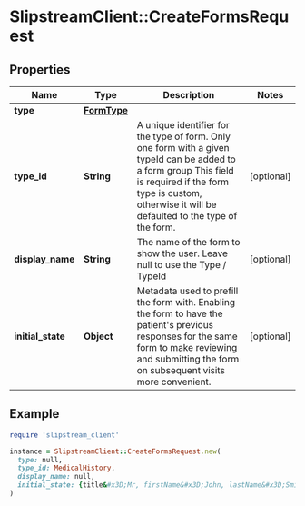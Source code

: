 # SlipstreamClient::CreateFormsRequest

## Properties

| Name | Type | Description | Notes |
| ---- | ---- | ----------- | ----- |
| **type** | [**FormType**](FormType.md) |  |  |
| **type_id** | **String** | A unique identifier for the type of form.  Only one form with a given typeId can be added to a form group  This field is required if the form type is custom, otherwise it will be defaulted to the type of the form.  | [optional] |
| **display_name** | **String** | The name of the form to show the user. Leave null to use the Type / TypeId | [optional] |
| **initial_state** | **Object** | Metadata used to prefill the form with. Enabling the form to have the  patient&#39;s previous responses for the same form to make reviewing and  submitting the form on subsequent visits more convenient.  | [optional] |

## Example

```ruby
require 'slipstream_client'

instance = SlipstreamClient::CreateFormsRequest.new(
  type: null,
  type_id: MedicalHistory,
  display_name: null,
  initial_state: {title&#x3D;Mr, firstName&#x3D;John, lastName&#x3D;Smith}
)
```

